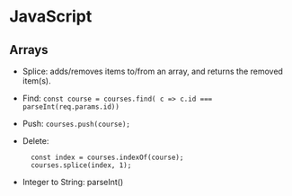 # JavaScript

## Arrays

- Splice: adds/removes items to/from an array, and returns the removed item(s).
- Find: `const course = courses.find( c => c.id === parseInt(req.params.id))`
- Push: `courses.push(course);`
- Delete:

        const index = courses.indexOf(course);
        courses.splice(index, 1);

- Integer to String: parseInt()


